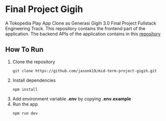 # Final Project Gigih
A Tokopedia Play App Clone as Generasi Gigih 3.0 Final Project Fullstack Engineering Track. This repository contains the frontend part of the application. The backend APIs of the application contains in this [repository]('https://github.com/jasonk19/mid-term-project-gigih.git)

## How To Run
1. Clone the repository
    ```
    git clone https://github.com/jasonk19/mid-term-project-gigih.git
    ```
2. Install dependencies
    ```
    npm install
    ```
3. Add environment variable **.env** by copying **.env.example**
4. Run the app
    ```
    npm run dev
    ```